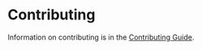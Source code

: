 # Contributing

Information on contributing is in the [Contributing Guide](https://github.com/Microsoft/dotnet/blob/master/CONTRIBUTING.md).
